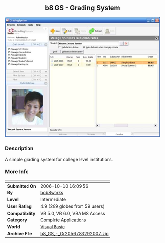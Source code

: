 ﻿<div align="center">

## b8 GS \- Grading System

<img src="PIC20061092311122482.jpg">
</div>

### Description

A simple grading system for college level institutions.
 
### More Info
 


<span>             |<span>
---                |---
**Submitted On**   |2006-10-10 16:09:56
**By**             |[bob8works](https://github.com/Planet-Source-Code/PSCIndex/blob/master/ByAuthor/bob8works.md)
**Level**          |Intermediate
**User Rating**    |4.9 (289 globes from 59 users)
**Compatibility**  |VB 5\.0, VB 6\.0, VBA MS Access
**Category**       |[Complete Applications](https://github.com/Planet-Source-Code/PSCIndex/blob/master/ByCategory/complete-applications__1-27.md)
**World**          |[Visual Basic](https://github.com/Planet-Source-Code/PSCIndex/blob/master/ByWorld/visual-basic.md)
**Archive File**   |[b8\_GS\_\-\_Gr2056783292007\.zip](https://github.com/Planet-Source-Code/bob8works-b8-gs-grading-system__1-66682/archive/master.zip)








